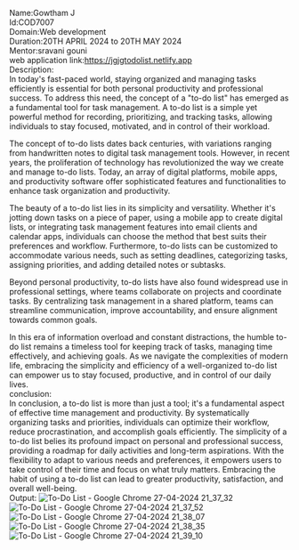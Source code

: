 Name:Gowtham J  
Id:COD7007  
Domain:Web development  
Duration:20TH APRIL 2024 to 20TH MAY 2024  
Mentor:sravani gouni  
web application link:https://jgjgtodolist.netlify.app  
Description:  
In today's fast-paced world, staying organized and managing tasks efficiently is essential for both personal productivity and professional success. To address this need, the concept of a "to-do list" has emerged as a fundamental tool for task management. A to-do list is a simple yet powerful method for recording, prioritizing, and tracking tasks, allowing individuals to stay focused, motivated, and in control of their workload.  

The concept of to-do lists dates back centuries, with variations ranging from handwritten notes to digital task management tools. However, in recent years, the proliferation of technology has revolutionized the way we create and manage to-do lists. Today, an array of digital platforms, mobile apps, and productivity software offer sophisticated features and functionalities to enhance task organization and productivity.  

The beauty of a to-do list lies in its simplicity and versatility. Whether it's jotting down tasks on a piece of paper, using a mobile app to create digital lists, or integrating task management features into email clients and calendar apps, individuals can choose the method that best suits their preferences and workflow. Furthermore, to-do lists can be customized to accommodate various needs, such as setting deadlines, categorizing tasks, assigning priorities, and adding detailed notes or subtasks.  

Beyond personal productivity, to-do lists have also found widespread use in professional settings, where teams collaborate on projects and coordinate tasks. By centralizing task management in a shared platform, teams can streamline communication, improve accountability, and ensure alignment towards common goals.  

In this era of information overload and constant distractions, the humble to-do list remains a timeless tool for keeping track of tasks, managing time effectively, and achieving goals. As we navigate the complexities of modern life, embracing the simplicity and efficiency of a well-organized to-do list can empower us to stay focused, productive, and in control of our daily lives.    
conclusion:  
In conclusion, a to-do list is more than just a tool; it's a fundamental aspect of effective time management and productivity. By systematically organizing tasks and priorities, individuals can optimize their workflow, reduce procrastination, and accomplish goals efficiently. The simplicity of a to-do list belies its profound impact on personal and professional success, providing a roadmap for daily activities and long-term aspirations. With the flexibility to adapt to various needs and preferences, it empowers users to take control of their time and focus on what truly matters. Embracing the habit of using a to-do list can lead to greater productivity, satisfaction, and overall well-being.  
Output:
![To-Do List - Google Chrome 27-04-2024 21_37_32](https://github.com/gowtham6477/COD-TO-DO-LIST/assets/157567472/70153bcd-263c-4449-b5ee-6a6c8cc2aec1)
![To-Do List - Google Chrome 27-04-2024 21_37_52](https://github.com/gowtham6477/COD-TO-DO-LIST/assets/157567472/f5d63b7b-5027-4653-b4ca-e031797a06ce)
![To-Do List - Google Chrome 27-04-2024 21_38_07](https://github.com/gowtham6477/COD-TO-DO-LIST/assets/157567472/620eb323-ce41-4464-b34d-36d5b7f64a1e)
![To-Do List - Google Chrome 27-04-2024 21_38_35](https://github.com/gowtham6477/COD-TO-DO-LIST/assets/157567472/4c19d7e0-ac9a-4f5d-9a30-c49ab5e534c7)
![To-Do List - Google Chrome 27-04-2024 21_39_10](https://github.com/gowtham6477/COD-TO-DO-LIST/assets/157567472/978d5298-3e1d-4f6b-bb80-98e6ee969c09)

